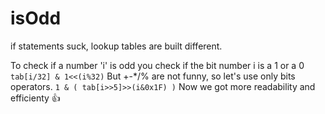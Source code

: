 # isOdd
if statements suck, lookup tables are built different.

To check if a number 'i' is odd you check if the bit number i is a 1 or a 0
  `tab[i/32] & 1<<(i%32)`
But +-*/% are not funny, so let's use only bits operators.
  `1 & ( tab[i>>5]>>(i&0x1F) )`
Now we got more readability and efficienty 👍
